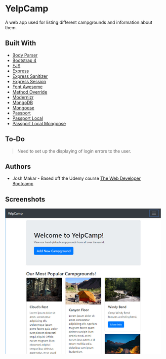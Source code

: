# YelpCamp

A web app used for listing different campgrounds and information about them.

## Built With

* [Body Parser](https://www.npmjs.com/package/body-parser)
* [Bootstrap 4](https://getbootstrap.com)
* [EJS](https://www.npmjs.com/package/ejs)
* [Express](https://www.npmjs.com/package/express)
* [Express Sanitizer](https://www.npmjs.com/package/express-sanitizer)
* [Express Session](https://www.npmjs.com/package/express-session)
* [Font Awesome](https://fontawesome.com)
* [Method Override](https://www.npmjs.com/package/method-override)
* [Modernizr](https://modernizr.com/)
* [MongoDB](https://www.mongodb.com)
* [Mongoose](https://www.npmjs.com/package/mongoose)
* [Passport](https://www.npmjs.com/package/passport)
* [Passport Local](https://www.npmjs.com/package/passport-local)
* [Passport Local Mongoose](https://www.npmjs.com/package)

## To-Do

> Need to set up the displaying of login errors to the user.

## Authors

* Josh Makar - Based off the Udemy course [The Web Developer Bootcamp](https://www.udemy.com/the-web-developer-bootcamp)

## Screenshots

![Screenshot of Restful Blog App](screenshot.jpg?raw=true "Screenshot of the YelpCamp web app")